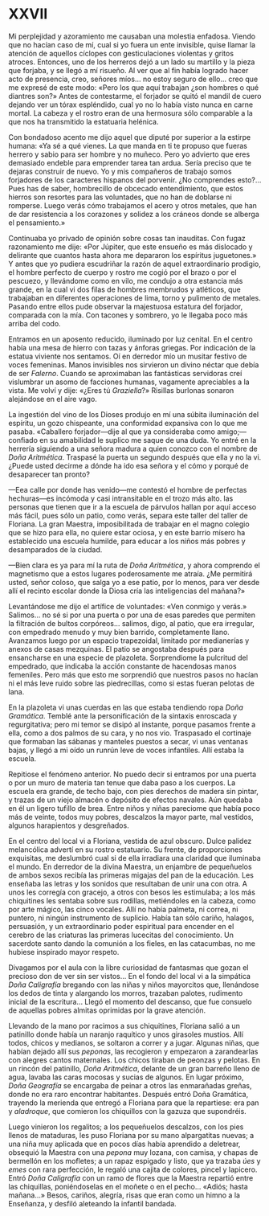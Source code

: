 # XXVII

Mi perplejidad y azoramiento me causaban una molestia enfadosa. Viendo que no
hacían caso de mí, cual si yo fuera un ente invisible, quise llamar la atención
de aquellos cíclopes con gesticulaciones violentas y gritos atroces. Entonces,
uno de los herreros dejó a un lado su martillo y la pieza que forjaba, y se
llegó a mí risueño. Al ver que al fin había logrado hacer acto de presencia,
creo, señores míos... no estoy seguro de ello... creo que me expresé de este
modo: «Pero los que aquí trabajan ¿son hombres o qué diantres son?» Antes de
contestarme, el forjador se quitó el mandil de cuero dejando ver un tórax
espléndido, cual yo no lo había visto nunca en carne mortal. La cabeza y el
rostro eran de una hermosura sólo comparable a la que nos ha transmitido la
estatuaria helénica.

Con bondadoso acento me dijo aquel que diputé por superior a la estirpe humana:
«Ya sé a qué vienes. La que manda en ti te propuso que fueras herrero y sabio
para ser hombre y no muñeco. Pero yo advierto que eres demasiado endeble para
emprender tarea tan ardua. Sería preciso que te dejaras construir de nuevo. Yo
y mis compañeros de trabajo somos forjadores de los caracteres hispanos del
porvenir. ¿No comprendes esto?... Pues has de saber, hombrecillo de obcecado
entendimiento, que estos hierros son resortes para las voluntades, que no han
de doblarse ni romperse. Luego verás cómo trabajamos el acero y otros metales,
que han de dar resistencia a los corazones y solidez a los cráneos donde se
alberga el pensamiento.»

Continuaba yo privado de opinión sobre cosas tan inauditas. Con fugaz
razonamiento me dije: «Por Júpiter, que este ensueño es más dislocado
y delirante que cuantos hasta ahora me depararon los espíritus juguetones.»
Y antes que yo pudiera escudriñar la razón de aquel extraordinario prodigio, el
hombre perfecto de cuerpo y rostro me cogió por el brazo o por el pescuezo,
y llevándome como en vilo, me condujo a otra estancia más grande, en la cual vi
dos filas de hombres membrudos y atléticos, que trabajaban en diferentes
operaciones de lima, torno y pulimento de metales. Pasando entre ellos pude
observar la majestuosa estatura del forjador, comparada con la mía. Con tacones
y sombrero, yo le llegaba poco más arriba del codo.

Entramos en un aposento reducido, iluminado por luz cenital. En el centro había
una mesa de hierro con tazas y ánforas griegas. Por indicación de la estatua
viviente nos sentamos. Oí en derredor mío un musitar festivo de voces
femeninas. Manos invisibles nos sirvieron un divino néctar que debía de ser
*Falerno*. Cuando se aproximaban las fantásticas servidoras creí vislumbrar un
asomo de facciones humanas, vagamente apreciables a la vista. Me volví y dije:
«¿Eres tú *Graziella*?» Risillas burlonas sonaron alejándose en el aire vago.

La ingestión del vino de los Dioses produjo en mí una súbita iluminación del
espíritu, un gozo chispeante, una conformidad expansiva con lo que me pasaba.
«Caballero forjador—dije al que ya consideraba como amigo;—confiado en su
amabilidad le suplico me saque de una duda. Yo entré en la herrería siguiendo
a una señora madura a quien conozco con el nombre de *Doña Aritmética*.
Traspasé la puerta un segundo después que ella y no la vi. ¿Puede usted decirme
a dónde ha ido esa señora y el cómo y porqué de desaparecer tan pronto?

—Eea calle por donde has venido—me contestó el hombre de perfectas hechuras—es
incómoda y casi intransitable en el trozo más alto. las personas que tienen que
ir a la escuela de párvulos hallan por aquí acceso más fácil, pues sólo un
patio, como verás, separa este taller del taller de Floriana. La gran Maestra,
imposibilitada de trabajar en el magno colegio que se hizo para ella, no quiere
estar ociosa, y en este barrio mísero ha establecido una escuela humilde, para
educar a los niños más pobres y desamparados de la ciudad.

—Bien clara es ya para mí la ruta de *Doña Aritmética*, y ahora comprendo el
magnetismo que a estos lugares poderosamente me atraía. ¿Me permitirá usted,
señor coloso, que salga yo a ese patio, por lo menos, para ver desde allí el
recinto escolar donde la Diosa cría las inteligencias del mañana?»

Levantándose me dijo el artífice de voluntades: «Ven conmigo y verás.»
Salimos... no sé si por una puerta o por una de esas paredes que permiten la
filtración de bultos corpóreos... salimos, digo, al patio, que era irregular,
con empedrado menudo y muy bien barrido, completamente llano. Avanzamos luego
por un espacio trapezoidal, limitado por medianerías y anexos de casas
mezquinas. El patio se angostaba después para ensancharse en una especie de
plazoleta. Sorprendiome la pulcritud del empedrado, que indicaba la acción
constante de hacendosas manos femeniles. Pero más que esto me sorprendió que
nuestros pasos no hacían ni el más leve ruido sobre las piedrecillas, como si
estas fueran pelotas de lana.

En la plazoleta vi unas cuerdas en las que estaba tendiendo ropa *Doña
Gramática*.  Temblé ante la personificación de la sintaxis enroscada
y regurgitativa; pero mi temor se disipó al instante, porque pasamos frente
a ella, como a dos palmos de su cara, y no nos vio. Traspasado el cortinaje que
formaban las sábanas y manteles puestos a secar, vi unas ventanas bajas,
y llegó a mi oído un runrún leve de voces infantiles. Allí estaba la escuela.

Repitiose el fenómeno anterior. No puedo decir si entramos por una puerta o por
un muro de materia tan tenue que daba paso a los cuerpos. La escuela era
grande, de techo bajo, con pies derechos de madera sin pintar, y trazas de un
viejo almacén o depósito de efectos navales. Aún quedaba en él un ligero
tufillo de brea. Entre niños y niñas pareciome que había poco más de veinte,
todos muy pobres, descalzos la mayor parte, mal vestidos, algunos harapientos
y desgreñados.

En el centro del local vi a Floriana, vestida de azul obscuro. Dulce palidez
melancólica advertí en su rostro estatuario. Su frente, de proporciones
exquisitas, me deslumbró cual si de ella irradiara una claridad que iluminaba
el mundo. En derredor de la divina Maestra, un enjambre de pequeñuelos de ambos
sexos recibía las primeras migajas del pan de la educación. Les enseñaba las
letras y los sonidos que resultaban de unir una con otra. A unos les corregía
con gracejo, a otros con besos les estimulaba; a los más chiquitines les
sentaba sobre sus rodillas, metiéndoles en la cabeza, como por arte mágico, las
cinco vocales. Allí no había palmeta, ni correa, ni puntero, ni ningún
instrumento de suplicio. Había tan sólo cariño, halagos, persuasión, y un
extraordinario poder espiritual para encender en el cerebro de las criaturas
las primeras lucecitas del conocimiento. Un sacerdote santo dando la comunión
a los fieles, en las catacumbas, no me hubiese inspirado mayor respeto.

Divagamos por el aula con la libre curiosidad de fantasmas que gozan el
precioso don de ver sin ser vistos... En el fondo del local vi a la simpática
*Doña Caligrafía* bregando con las niñas y niños mayorcitos que, llenándose los
dedos de tinta y alargando los morros, trazaban palotes, rudimento inicial de
la escritura... Llegó el momento del descanso, que fue consuelo de aquellas
pobres almitas oprimidas por la grave atención.

Llevando de la mano por racimos a sus chiquitines, Floriana salió a un
patinillo donde había un naranjo raquítico y unos girasoles mustios. Allí
todos, chicos y medianos, se soltaron a correr y a jugar. Algunas niñas, que
habían dejado allí sus *peponas*, las recogieron y empezaron a zarandearlas con
alegres cantos maternales.  Los chicos tiraban de peonzas y pelotas. En un
rincón del patinillo, *Doña Aritmética*, delante de un gran barreño lleno de
agua, lavaba las caras mocosas y sucias de algunos. En lugar próximo, *Doña
Geografía* se encargaba de peinar a otros las enmarañadas greñas, donde no era
raro encontrar habitantes. Después entró Doña Gramática, trayendo la merienda
que entregó a Floriana para que la repartiese: era pan y *aladroque*, que
comieron los chiquillos con la gazuza que supondréis.

Luego vinieron los regalitos; a los pequeñuelos descalzos, con los pies llenos
de mataduras, les puso Floriana por su mano alpargatitas nuevas; a una niña muy
aplicada que en pocos días había aprendido a deletrear, obsequió la Maestra con
una *pepona* muy lozana, con camisa, y chapas de bermellón en los mofletes;
a un rapaz espigado y listo, que ya trazaba *úes* y *emes* con rara perfección,
le regaló una cajita de colores, pincel y lapicero. Entró *Doña Caligrafía* con
un ramo de flores que la Maestra repartió entre las chiquillas, poniéndoselas
en el moñete o en el pecho... «Adiós; hasta mañana...» Besos, cariños, alegría,
risas que eran como un himno a la Enseñanza, y desfiló aleteando la infantil
bandada.
